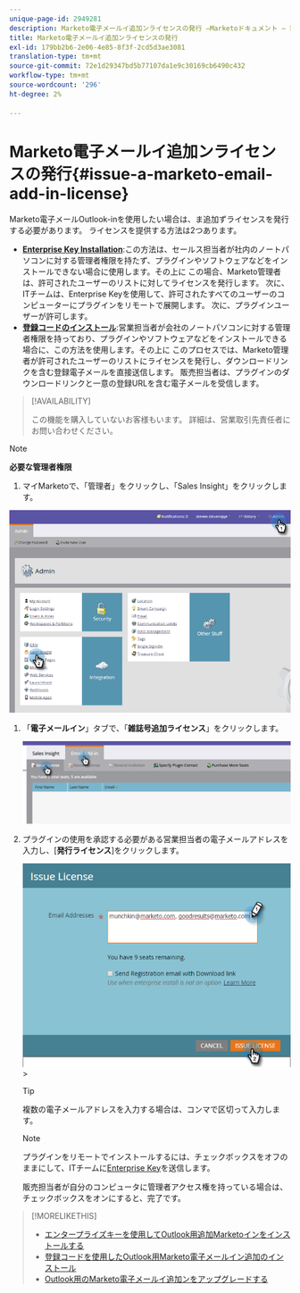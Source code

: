 ```yaml
---
unique-page-id: 2949281
description: Marketo電子メールイ追加ンライセンスの発行 —Marketoドキュメント — 製品ドキュメント
title: Marketo電子メールイ追加ンライセンスの発行
exl-id: 179bb2b6-2e06-4e85-8f3f-2cd5d3ae3081
translation-type: tm+mt
source-git-commit: 72e1d29347bd5b77107da1e9c30169cb6490c432
workflow-type: tm+mt
source-wordcount: '296'
ht-degree: 2%

---
```


# Marketo電子メールイ追加ンライセンスの発行{#issue-a-marketo-email-add-in-license}

Marketo電子メールOutlook-inを使用したい場合は、ま追加ずライセンスを発行する必要があります。 ライセンスを提供する方法は2つあります。

* **[Enterprise Key Installation](/help/marketo/product-docs/marketo-sales-insight/msi-outlook-plugin/install-the-marketo-add-in-for-outlook-with-an-enterprise-key.md)**:この方法は、セールス担当者が社内のノートパソコンに対する管理者権限を持たず、プラグインやソフトウェアなどをインストールできない場合に使用します。その上に この場合、Marketo管理者は、許可されたユーザーのリストに対してライセンスを発行します。 次に、ITチームは、Enterprise Keyを使用して、許可されたすべてのユーザーのコンピューターにプラグインをリモートで展開します。 次に、プラグインユーザーが許可します。
* **[登録コードのインストール](/help/marketo/product-docs/marketo-sales-insight/msi-outlook-plugin/install-the-marketo-email-add-in-for-outlook-with-a-registration-code.md)**:営業担当者が会社のノートパソコンに対する管理者権限を持っており、プラグインやソフトウェアなどをインストールできる場合に、この方法を使用します。その上に このプロセスでは、Marketo管理者が許可されたユーザーのリストにライセンスを発行し、ダウンロードリンクを含む登録電子メールを直接送信します。 販売担当者は、プラグインのダウンロードリンクと一意の登録URLを含む電子メールを受信します。

>[!AVAILABILITY]
>
>この機能を購入していないお客様もいます。  詳細は、営業取引先責任者にお問い合わせください。

>[!NOTE]
>
>**必要な管理者権限**

1. マイMarketoで、「管理者」をクリックし、「Sales Insight」をクリックします。

![](assets/image2015-7-20-17-3a48-3a17.png)

1. 「**電子メールイン**」タブで、「**雑誌号追加ライセンス**」をクリックします。

   ![](assets/image2016-7-22-10-3a20-3a15.png)

1. プラグインの使用を承認する必要がある営業担当者の電子メールアドレスを入力し、[**発行ライセンス**]をクリックします。

   ![](assets/image2016-8-31-9-3a37-3a8.png)>

   >[!TIP]
   >
   >複数の電子メールアドレスを入力する場合は、コンマで区切って入力します。

   >[!NOTE]
   >
   >プラグインをリモートでインストールするには、チェックボックスをオフのままにして、ITチームに[Enterprise Key](/help/marketo/product-docs/marketo-sales-insight/msi-outlook-plugin/install-the-marketo-add-in-for-outlook-with-an-enterprise-key.md)を送信します。
   >
   >販売担当者が自分のコンピュータに管理者アクセス権を持っている場合は、チェックボックスをオンにすると、完了です。

>[!MORELIKETHIS]
>
>* [エンタープライズキーを使用してOutlook用追加Marketoインをインストールする](/help/marketo/product-docs/marketo-sales-insight/msi-outlook-plugin/install-the-marketo-add-in-for-outlook-with-an-enterprise-key.md)
>* [登録コードを使用したOutlook用Marketo電子メールイン追加のインストール](/help/marketo/product-docs/marketo-sales-insight/msi-outlook-plugin/install-the-marketo-email-add-in-for-outlook-with-a-registration-code.md)
>* [Outlook用のMarketo電子メールイ追加ンをアップグレードする](/help/marketo/product-docs/marketo-sales-insight/msi-outlook-plugin/upgrade-your-marketo-email-add-in-for-outlook.md)

